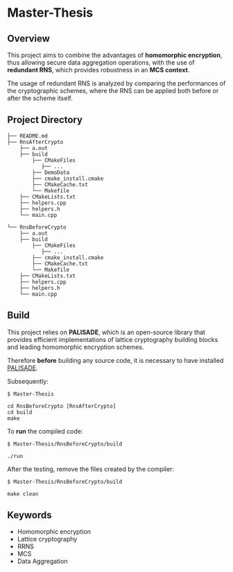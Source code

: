 # Master-Thesis

## Overview
This project aims to combine the advantages of **homomorphic encryption**, thus allowing secure data aggregation operations, with the use of **redundant RNS**, which provides robustness in an **MCS context**.<p>
The usage of redundant RNS is analyzed by comparing the performances of the cryptographic schemes, where the RNS can be applied both before or after the scheme itself.<br>

## Project Directory

    ├── README.md
    ├── RnsAfterCrypto
        ├── a.out
        ├── build
            ├── CMakeFiles
               ├── ...
            ├── DemoData
            ├── cmake_install.cmake
            ├── CMakeCache.txt
            └── Makefile
        ├── CMakeLists.txt
        ├── helpers.cpp
        ├── helpers.h
        └── main.cpp

    └── RnsBeforeCrypto
        ├── a.out
        ├── build
            ├── CMakeFiles
               ├── ...
            ├── cmake_install.cmake
            ├── CMakeCache.txt
            └── Makefile
        ├── CMakeLists.txt
        ├── helpers.cpp
        ├── helpers.h
        └── main.cpp

## Build
This project relies on **PALISADE**, which is an open-source library that provides efficient implementations of lattice cryptography building blocks and leading homomorphic encryption schemes.<br>

Therefore **before** building any source code, it is necessary to have installed [PALISADE](https://gitlab.com/palisade/palisade-development/-/tree/release-v1.11.2). <p>

Subsequently:
```
$ Master-Thesis

cd RnsBeforeCrypto [RnsAfterCrypto]
cd build
make
```

To **run** the compiled code:
```
$ Master-Thesis/RnsBeforeCrypto/build

./run
```

After the testing, remove the files created by the compiler:
```
$ Master-Thesis/RnsBeforeCrypto/build

make clean
```

## Keywords
- Homomorphic encryption
- Lattice cryptography
- RRNS
- MCS
- Data Aggregation